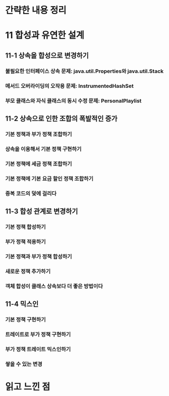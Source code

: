 # 간략한 내용 정리
# 11 합성과 유연한 설계

## 11-1 상속을 합성으로 변경하기
### 불필요한 인터페이스 상속 문제: java.util.Properties와 java.util.Stack
### 메서드 오버라이딩의 오작용 문제: InstrumentedHashSet
### 부모 클래스와 자식 클래스의 동시 수정 문제: PersonalPlaylist

## 11-2 상속으로 인한 조합의 폭발적인 증가
### 기본 정책과 부가 정책 조합하기
### 상속을 이용해서 기본 정책 구현하기
### 기본 정책에 세금 정책 조합하기
### 기본 정책에 기본 요금 할인 정책 조합하기
### 중복 코드의 덫에 걸리다

## 11-3 합성 관계로 변경하기
### 기본 정책 합성하기
### 부가 정책 적용하기
### 기본 정책과 부가 정책 합성하기
### 새로운 정책 추가하기
### 객체 합성이 클래스 상속보다 더 좋은 방법이다

## 11-4 믹스인
### 기본 정책 구현하기
### 트레이트로 부가 정책 구현하기
### 부가 정책 트레이트 믹스인하기
### 쌓을 수 있는 변경

# 읽고 느낀 점

